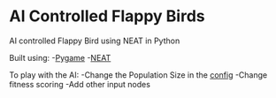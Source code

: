 # AI Controlled Flappy Birds
AI controlled Flappy Bird using NEAT in Python


Built using:
-[Pygame](https://www.pygame.org/docs/)
-[NEAT](https://neat-python.readthedocs.io/en/latest/)

To play with the AI:
-Change the Population Size in the [config](main/config-feedforward.txt)
-Change fitness scoring
-Add other input nodes
